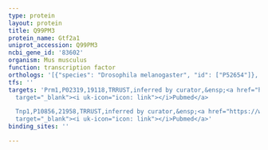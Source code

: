 ```yaml
---
type: protein
layout: protein
title: Q99PM3
protein_name: Gtf2a1
uniprot_accession: Q99PM3
ncbi_gene_id: '83602'
organism: Mus musculus
function: transcription factor
orthologs: '[{"species": "Drosophila melanogaster", "id": ["P52654"]}, {"species": "Caenorhabditis elegans", "id": ["O44625"]}, {"species": "Homo sapiens", "id": ["<a href=\"/protein/p52655\">P52655</a>"]}, {"species": "Rattus norvegicus", "id": ["O08949"]}]'
tfs: ''
targets: 'Prm1,P02319,19118,TRRUST,inferred by curator,&ensp;<a href="https://www.ncbi.nlm.nih.gov/pubmed/?term=24176642%5Buid%5D+OR+29087512%5Buid%5D"
  target="_blank"><i uk-icon="icon: link"></i>Pubmed</a>

  Tnp1,P10856,21958,TRRUST,inferred by curator,&ensp;<a href="https://www.ncbi.nlm.nih.gov/pubmed/?term=24176642%5Buid%5D+OR+29087512%5Buid%5D"
  target="_blank"><i uk-icon="icon: link"></i>Pubmed</a>'
binding_sites: ''

---
```

